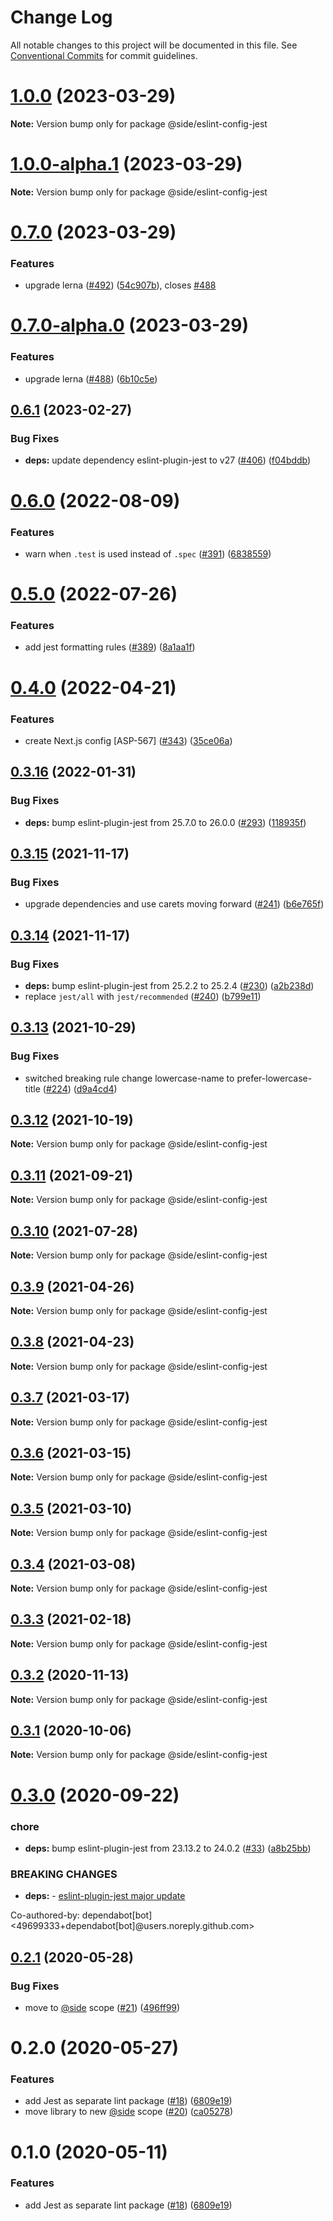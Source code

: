 # Change Log

All notable changes to this project will be documented in this file.
See [Conventional Commits](https://conventionalcommits.org) for commit guidelines.

# [1.0.0](https://github.com/reside-eng/lint-config/compare/@side/eslint-config-jest@0.7.0...@side/eslint-config-jest@1.0.0) (2023-03-29)

**Note:** Version bump only for package @side/eslint-config-jest

# [1.0.0-alpha.1](https://github.com/reside-eng/lint-config/compare/@side/eslint-config-jest@0.7.0...@side/eslint-config-jest@1.0.0-alpha.1) (2023-03-29)

**Note:** Version bump only for package @side/eslint-config-jest

# [0.7.0](https://github.com/reside-eng/lint-config/compare/@side/eslint-config-jest@0.6.1...@side/eslint-config-jest@0.7.0) (2023-03-29)

### Features

- upgrade lerna ([#492](https://github.com/reside-eng/lint-config/issues/492)) ([54c907b](https://github.com/reside-eng/lint-config/commit/54c907bc7d6dee491fbac3ecb9769284554785cf)), closes [#488](https://github.com/reside-eng/lint-config/issues/488)

# [0.7.0-alpha.0](https://github.com/reside-eng/lint-config/compare/@side/eslint-config-jest@0.6.1...@side/eslint-config-jest@0.7.0-alpha.0) (2023-03-29)

### Features

- upgrade lerna ([#488](https://github.com/reside-eng/lint-config/issues/488)) ([6b10c5e](https://github.com/reside-eng/lint-config/commit/6b10c5ea54a9e68f7e3b04499a48a85b704a93cc))

## [0.6.1](https://github.com/reside-eng/lint-config/compare/@side/eslint-config-jest@0.6.0...@side/eslint-config-jest@0.6.1) (2023-02-27)

### Bug Fixes

- **deps:** update dependency eslint-plugin-jest to v27 ([#406](https://github.com/reside-eng/lint-config/issues/406)) ([f04bddb](https://github.com/reside-eng/lint-config/commit/f04bddb33ee5056a98b77ae887a8c8ff93111dcf))

# [0.6.0](https://github.com/reside-eng/lint-config/compare/@side/eslint-config-jest@0.5.0...@side/eslint-config-jest@0.6.0) (2022-08-09)

### Features

- warn when `.test` is used instead of `.spec` ([#391](https://github.com/reside-eng/lint-config/issues/391)) ([6838559](https://github.com/reside-eng/lint-config/commit/68385596a200ceeb3ca8be3f8bebc45a5d9784d8))

# [0.5.0](https://github.com/reside-eng/lint-config/compare/@side/eslint-config-jest@0.4.0...@side/eslint-config-jest@0.5.0) (2022-07-26)

### Features

- add jest formatting rules ([#389](https://github.com/reside-eng/lint-config/issues/389)) ([8a1aa1f](https://github.com/reside-eng/lint-config/commit/8a1aa1f72ee6731a94c4ee2958a8dec1296050b6))

# [0.4.0](https://github.com/reside-eng/lint-config/compare/@side/eslint-config-jest@0.3.16...@side/eslint-config-jest@0.4.0) (2022-04-21)

### Features

- create Next.js config [ASP-567] ([#343](https://github.com/reside-eng/lint-config/issues/343)) ([35ce06a](https://github.com/reside-eng/lint-config/commit/35ce06a0fd0219c5d789f8da42c87364791bebbc))

## [0.3.16](https://github.com/reside-eng/lint-config/compare/@side/eslint-config-jest@0.3.15...@side/eslint-config-jest@0.3.16) (2022-01-31)

### Bug Fixes

- **deps:** bump eslint-plugin-jest from 25.7.0 to 26.0.0 ([#293](https://github.com/reside-eng/lint-config/issues/293)) ([118935f](https://github.com/reside-eng/lint-config/commit/118935f33366e01abd27f325dfe8c3d575566812))

## [0.3.15](https://github.com/reside-eng/lint-config/compare/@side/eslint-config-jest@0.3.14...@side/eslint-config-jest@0.3.15) (2021-11-17)

### Bug Fixes

- upgrade dependencies and use carets moving forward ([#241](https://github.com/reside-eng/lint-config/issues/241)) ([b6e765f](https://github.com/reside-eng/lint-config/commit/b6e765f42023f97a3988a0056ccc5622ee33833f))

## [0.3.14](https://github.com/reside-eng/lint-config/compare/@side/eslint-config-jest@0.3.13...@side/eslint-config-jest@0.3.14) (2021-11-17)

### Bug Fixes

- **deps:** bump eslint-plugin-jest from 25.2.2 to 25.2.4 ([#230](https://github.com/reside-eng/lint-config/issues/230)) ([a2b238d](https://github.com/reside-eng/lint-config/commit/a2b238d8838c4e53ddafc65804c186e5f13e552c))
- replace `jest/all` with `jest/recommended` ([#240](https://github.com/reside-eng/lint-config/issues/240)) ([b799e11](https://github.com/reside-eng/lint-config/commit/b799e113645ff9cce3976d1ce26bd3328db3a57c))

## [0.3.13](https://github.com/reside-eng/lint-config/compare/@side/eslint-config-jest@0.3.12...@side/eslint-config-jest@0.3.13) (2021-10-29)

### Bug Fixes

- switched breaking rule change lowercase-name to prefer-lowercase-title ([#224](https://github.com/reside-eng/lint-config/issues/224)) ([d9a4cd4](https://github.com/reside-eng/lint-config/commit/d9a4cd42595d6267ffedf164e3fd908cf6dde0ac))

## [0.3.12](https://github.com/reside-eng/lint-config/compare/@side/eslint-config-jest@0.3.11...@side/eslint-config-jest@0.3.12) (2021-10-19)

**Note:** Version bump only for package @side/eslint-config-jest

## [0.3.11](https://github.com/reside-eng/lint-config/compare/@side/eslint-config-jest@0.3.10...@side/eslint-config-jest@0.3.11) (2021-09-21)

**Note:** Version bump only for package @side/eslint-config-jest

## [0.3.10](https://github.com/reside-eng/lint-config/compare/@side/eslint-config-jest@0.3.9...@side/eslint-config-jest@0.3.10) (2021-07-28)

**Note:** Version bump only for package @side/eslint-config-jest

## [0.3.9](https://github.com/reside-eng/lint-config/compare/@side/eslint-config-jest@0.3.8...@side/eslint-config-jest@0.3.9) (2021-04-26)

**Note:** Version bump only for package @side/eslint-config-jest

## [0.3.8](https://github.com/reside-eng/lint-config/compare/@side/eslint-config-jest@0.3.7...@side/eslint-config-jest@0.3.8) (2021-04-23)

**Note:** Version bump only for package @side/eslint-config-jest

## [0.3.7](https://github.com/reside-eng/lint-config/compare/@side/eslint-config-jest@0.3.6...@side/eslint-config-jest@0.3.7) (2021-03-17)

**Note:** Version bump only for package @side/eslint-config-jest

## [0.3.6](https://github.com/reside-eng/lint-config/compare/@side/eslint-config-jest@0.3.5...@side/eslint-config-jest@0.3.6) (2021-03-15)

**Note:** Version bump only for package @side/eslint-config-jest

## [0.3.5](https://github.com/reside-eng/lint-config/compare/@side/eslint-config-jest@0.3.4...@side/eslint-config-jest@0.3.5) (2021-03-10)

**Note:** Version bump only for package @side/eslint-config-jest

## [0.3.4](https://github.com/reside-eng/lint-config/compare/@side/eslint-config-jest@0.3.3...@side/eslint-config-jest@0.3.4) (2021-03-08)

**Note:** Version bump only for package @side/eslint-config-jest

## [0.3.3](https://github.com/reside-eng/lint-config/compare/@side/eslint-config-jest@0.3.2...@side/eslint-config-jest@0.3.3) (2021-02-18)

**Note:** Version bump only for package @side/eslint-config-jest

## [0.3.2](https://github.com/reside-eng/lint-config/compare/@side/eslint-config-jest@0.3.1...@side/eslint-config-jest@0.3.2) (2020-11-13)

**Note:** Version bump only for package @side/eslint-config-jest

## [0.3.1](https://github.com/reside-eng/lint-config/compare/@side/eslint-config-jest@0.3.0...@side/eslint-config-jest@0.3.1) (2020-10-06)

**Note:** Version bump only for package @side/eslint-config-jest

# [0.3.0](https://github.com/reside-eng/lint-config/compare/@side/eslint-config-jest@0.2.1...@side/eslint-config-jest@0.3.0) (2020-09-22)

### chore

- **deps:** bump eslint-plugin-jest from 23.13.2 to 24.0.2 ([#33](https://github.com/reside-eng/lint-config/issues/33)) ([a8b25bb](https://github.com/reside-eng/lint-config/commit/a8b25bb91bfcd95c811d14e173b9190efa7b0aaa))

### BREAKING CHANGES

- **deps:** - [eslint-plugin-jest major update](https://github.com/jest-community/eslint-plugin-jest/releases)

Co-authored-by: dependabot[bot] <49699333+dependabot[bot]@users.noreply.github.com>

## [0.2.1](https://github.com/reside-eng/lint-config/compare/@side/eslint-config-jest@0.2.0...@side/eslint-config-jest@0.2.1) (2020-05-28)

### Bug Fixes

- move to [@side](https://github.com/side) scope ([#21](https://github.com/reside-eng/lint-config/issues/21)) ([496ff99](https://github.com/reside-eng/lint-config/commit/496ff9956d51ae2e746549c7c687c8a11ae14b71))

# 0.2.0 (2020-05-27)

### Features

- add Jest as separate lint package ([#18](https://github.com/reside-eng/lint-config/issues/18)) ([6809e19](https://github.com/reside-eng/lint-config/commit/6809e19d63f92353ac5b769c475970f601822733))
- move library to new [@side](https://github.com/side) scope ([#20](https://github.com/reside-eng/lint-config/issues/20)) ([ca05278](https://github.com/reside-eng/lint-config/commit/ca052782a37ac2ac727cd202e1135d4dc01cab87))

# 0.1.0 (2020-05-11)

### Features

- add Jest as separate lint package ([#18](https://github.com/reside-eng/lint-config/issues/18)) ([6809e19](https://github.com/reside-eng/lint-config/commit/6809e19d63f92353ac5b769c475970f601822733))
